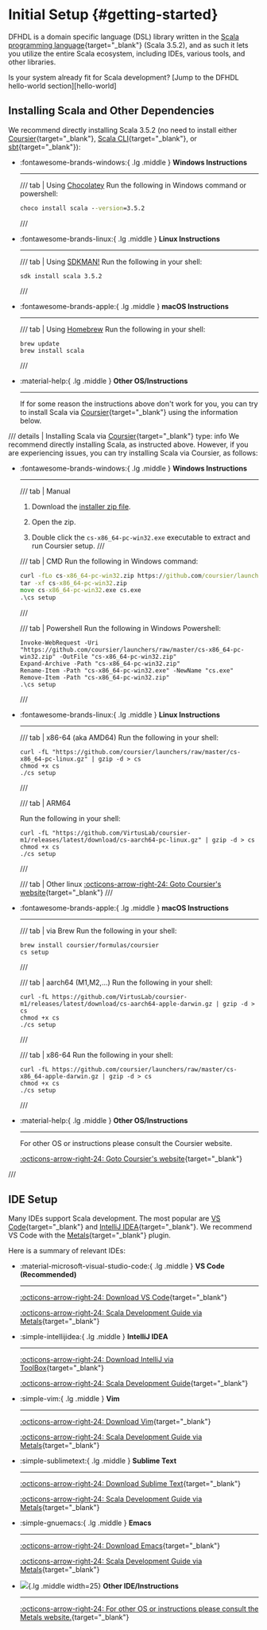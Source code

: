 # Initial Setup {#getting-started}

DFHDL is a domain specific language (DSL) library written in the [Scala programming language](https://www.scala-lang.org){target="_blank"} (Scala 3.5.2), and as such it lets you utilize the entire Scala ecosystem, including IDEs, various tools, and other libraries. 

Is your system already fit for Scala development? [Jump to the DFHDL hello-world section][hello-world]

## Installing Scala and Other Dependencies

We recommend directly installing Scala 3.5.2 (no need to install either [Coursier](https://get-coursier.io/){target="_blank"}, [Scala CLI](https://scala-cli.virtuslab.org/){target="_blank"}, or [sbt](https://www.scala-sbt.org/){target="_blank"}):

<div class="grid cards" markdown>

-   :fontawesome-brands-windows:{ .lg .middle } __Windows Instructions__

    ---

    /// tab | Using [Chocolatey](https://community.chocolatey.org/)
    Run the following in Windows command or powershell:

    ```{.cmd .copy linenums="0"}
    choco install scala --version=3.5.2 
    ```
    ///

-   :fontawesome-brands-linux:{ .lg .middle } __Linux Instructions__

    ---

    /// tab | Using [SDKMAN!](https://sdkman.io/)
    Run the following in your shell:

    ```{.sh-session .copy linenums="0"}
    sdk install scala 3.5.2 
    ```
    ///

-   :fontawesome-brands-apple:{ .lg .middle } __macOS Instructions__

    ---

    /// tab | Using [Homebrew](https://brew.sh/)
    Run the following in your shell:

    ```{.sh-session .copy linenums="0"}
    brew update
    brew install scala
    ```
    ///
    
-   :material-help:{ .lg .middle } __Other OS/Instructions__

    ---

    If for some reason the instructions above don't work for you, you can try to install Scala via [Coursier](https://get-coursier.io/){target="_blank"} using the information below.

</div>

/// details | Installing Scala via [Coursier](https://get-coursier.io/){target="_blank"}
    type: info
We recommend directly installing Scala, as instructed above. However, if you are experiencing issues, you can try installing Scala via Coursier, as follows:

<div class="grid cards" markdown>

-   :fontawesome-brands-windows:{ .lg .middle } __Windows Instructions__

    ---

    /// tab | Manual
    1. Download the [installer zip file](https://github.com/coursier/launchers/raw/master/cs-x86_64-pc-win32.zip).

    2. Open the zip.

    3. Double click the `cs-x86_64-pc-win32.exe` executable to extract and run Coursier setup.
    ///

    /// tab | CMD
    Run the following in Windows command:

    ```{.cmd .copy linenums="0"}
    curl -fLo cs-x86_64-pc-win32.zip https://github.com/coursier/launchers/raw/master/cs-x86_64-pc-win32.zip
    tar -xf cs-x86_64-pc-win32.zip
    move cs-x86_64-pc-win32.exe cs.exe
    .\cs setup
    ```
    ///

    /// tab | Powershell
    Run the following in Windows Powershell:

    ```{.powershell .copy linenums="0"}
    Invoke-WebRequest -Uri "https://github.com/coursier/launchers/raw/master/cs-x86_64-pc-win32.zip" -OutFile "cs-x86_64-pc-win32.zip"
    Expand-Archive -Path "cs-x86_64-pc-win32.zip"
    Rename-Item -Path "cs-x86_64-pc-win32.exe" -NewName "cs.exe"
    Remove-Item -Path "cs-x86_64-pc-win32.zip"
    .\cs setup
    ```
    ///


-   :fontawesome-brands-linux:{ .lg .middle } __Linux Instructions__

    ---

    /// tab | x86-64 (aka AMD64)
    Run the following in your shell:

    ```{.sh-session .copy linenums="0"}
    curl -fL "https://github.com/coursier/launchers/raw/master/cs-x86_64-pc-linux.gz" | gzip -d > cs
    chmod +x cs
    ./cs setup
    ```
    ///

    /// tab | ARM64

    Run the following in your shell:

    ```{.sh-session .copy linenums="0"}
    curl -fL "https://github.com/VirtusLab/coursier-m1/releases/latest/download/cs-aarch64-pc-linux.gz" | gzip -d > cs
    chmod +x cs
    ./cs setup
    ```
    ///

    /// tab | Other linux
    [:octicons-arrow-right-24: Goto Coursier's website](https://get-coursier.io/docs/cli-installation){target="_blank"}
    ///


-   :fontawesome-brands-apple:{ .lg .middle } __macOS Instructions__

    ---

    /// tab | via Brew
    Run the following in your shell:

    ```{.sh-session .copy linenums="0"}
    brew install coursier/formulas/coursier
    cs setup
    ```
    ///

    /// tab | aarch64 (M1,M2,...)
    Run the following in your shell:

    ```{.sh-session .copy linenums="0"}
    curl -fL https://github.com/VirtusLab/coursier-m1/releases/latest/download/cs-aarch64-apple-darwin.gz | gzip -d > cs
    chmod +x cs
    ./cs setup
    ```
    ///

    /// tab | x86-64
    Run the following in your shell:

    ```{.sh-session .copy linenums="0"}
    curl -fL https://github.com/coursier/launchers/raw/master/cs-x86_64-apple-darwin.gz | gzip -d > cs
    chmod +x cs
    ./cs setup
    ```
    ///

-   :material-help:{ .lg .middle } __Other OS/Instructions__

    ---

    For other OS or instructions please consult the Coursier website.

    [:octicons-arrow-right-24: Goto Coursier's website](https://get-coursier.io/docs/cli-installation){target="_blank"}

</div>
///

## IDE Setup

Many IDEs support Scala development. The most popular are [VS Code](https://code.visualstudio.com){target="_blank"} and [IntelliJ IDEA](https://www.jetbrains.com/idea){target="_blank"}. We recommend VS Code with the [Metals](https://scalameta.org/metals/){target="_blank"} plugin.

Here is a summary of relevant IDEs:

<div class="grid cards" markdown>

-   :material-microsoft-visual-studio-code:{ .lg .middle } __VS Code (Recommended)__

    ---

    [:octicons-arrow-right-24: Download VS Code](https://code.visualstudio.com/download){target="_blank"}

    [:octicons-arrow-right-24: Scala Development Guide via Metals](https://scalameta.org/metals/docs/editors/vscode#installation){target="_blank"}
    

-   :simple-intellijidea:{ .lg .middle } __IntelliJ IDEA__

    ---

    [:octicons-arrow-right-24: Download IntelliJ via ToolBox](https://www.jetbrains.com/toolbox-app){target="_blank"}

    [:octicons-arrow-right-24: Scala Development Guide](https://www.jetbrains.com/help/idea/get-started-with-scala.html){target="_blank"}

-   :simple-vim:{ .lg .middle } __Vim__

    ---

    [:octicons-arrow-right-24: Download Vim](https://www.vim.org/download.php){target="_blank"}

    [:octicons-arrow-right-24: Scala Development Guide via Metals](https://scalameta.org/metals/docs/editors/vim#nvim-metals){target="_blank"}

-   :simple-sublimetext:{ .lg .middle } __Sublime Text__

    ---

    [:octicons-arrow-right-24: Download Sublime Text](https://www.sublimetext.com/download){target="_blank"}

    [:octicons-arrow-right-24: Scala Development Guide via Metals](https://scalameta.org/metals/docs/editors/sublime#installing-the-plugins){target="_blank"}

-   :simple-gnuemacs:{ .lg .middle } __Emacs__

    ---

    [:octicons-arrow-right-24: Download Emacs](https://www.gnu.org/software/emacs/download.html){target="_blank"}

    [:octicons-arrow-right-24: Scala Development Guide via Metals](https://scalameta.org/metals/docs/editors/emacs#installation){target="_blank"}

-   ![](https://scalameta.org/metals/img/scalameta-logo.png){.lg .middle width=25} __Other IDE/Instructions__

    ---

    [:octicons-arrow-right-24: For other OS or instructions please consult the Metals website.](https://scalameta.org/metals/docs/){target="_blank"}

</div>

